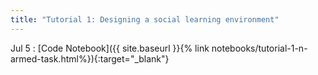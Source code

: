 ```yaml
---
title: "Tutorial 1: Designing a social learning environment"
---
```


Jul 5
  : [Code Notebook]({{ site.baseurl }}{% link notebooks/tutorial-1-n-armed-task.html%}){:target="_blank"}